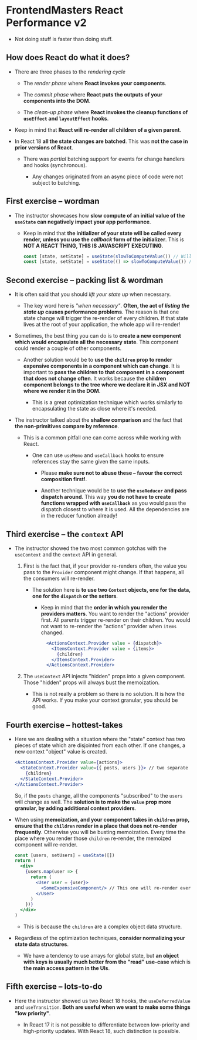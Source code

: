 # FrontendMasters React Performance v2

- Not doing stuff is faster than doing stuff.

## How does React do what it does?

- There are three phases to the _rendering cycle_

  - The _render phase_ where **React invokes your components**.

  - The _commit phase_ where **React puts the outputs of your components into the DOM**.

  - The _clean-up phase_ where **React invokes the cleanup functions of `useEffect` and `layoutEffect` hooks**.

- Keep in mind that **React will re-render all children of a given parent**.

- In React 18 **all the state changes are batched**. This was **not the case in prior versions of React**.

  - There was _partial_ batching support for events for change handlers and hooks (synchronous).

    - Any changes originated from an async piece of code were not subject to batching.

## First exercise – wordman

- The instructor showcases how **slow compute of an initial value of the `useState` can negatively impact your app performance**.

  - Keep in mind that **the initializer of your state will be called every render, unless you use the _callback_ form of the initializer**.
    This is **NOT A REACT THING, THIS IS JAVASCRIPT EXECUTING**.

    ```jsx
    const [state, setState] = useState(slowToComputeValue()) // Will cause performance issues when the component re-renders
    const [state, setState] = useState(() => slowToComputeValue()) // Only the initial render is slow
    ```

## Second exercise – packing list & wordman

- It is often said that you should _lift your state up_ when necessary.

  - The key word here is _"when necessary"_. **Often, the act of _listing the state up_ causes performance problems**. The reason is that one state change will trigger the re-render of every children. If that state lives at the root of your application, the whole app will re-render!

- Sometimes, the best thing you can do is to **create a new component which would encapsulate all the necessary state**. This component could render a couple of other components.

  - Another solution would be to **use the `children` prop to render expensive components in a component which can change**. It is important to **pass the children to that component in a component that does not change often**. It works because the **children component belongs to the tree where we declare it in JSX and NOT where we render it in the DOM**.

    - This is a great optimization technique which works similarly to encapsulating the state as close where it's needed.

- The instructor talked about the **shallow comparison** and the fact that **the non-primitives compare by reference**.

  - This is a common pitfall one can come across while working with React.

    - One can use `useMemo` and `useCallback` hooks to ensure references stay the same given the same inputs.

      - Please **make sure not to abuse these – favour the correct composition first!**.

      - Another technique would be to **use the `useReducer` and pass dispatch around**. This way **you do not have to create functions wrapped with `useCallback`** as you would pass the dispatch closest to where it is used. All the dependencies are in the reducer function already!

## Third exercise – the `context` API

- The instructor showed the two most common gotchas with the `useContext` and the `context` API in general.

  1. First is the fact that, if your provider re-renders often, the value you pass to the `Provider` component might change. If that happens, all the consumers will re-render.

      - The solution here is **to use two `Context` objects, one for the data, one for the `dispatch` or the setters**.

        - Keep in mind that the **order in which you render the providers matters**. You want to render the "actions" provider first.
          All parents trigger re-render on their children. You would not want to re-render the "actions" provider when `items` changed.

          ```jsx
            <ActionsContext.Provider value = {dispatch}>
              <ItemsContext.Provider value = {items}>
                {children}
              </ItemsContext.Provider>
            </ActionsContext.Provider>
          ```

  2. The `useContext` API injects "hidden" props into a given component. Those "hidden" props will always bust the memoization.

      - This is not really a problem so there is no solution. It is how the API works. If you make your context granular, you should be good.

## Fourth exercise – hottest-takes

- Here we are dealing with a situation where the "state" context has two pieces of state which are disjointed from each other. If one changes, a new context "object" value is created.

  ```jsx
  <ActionsContext.Provider value={actions}>
    <StateContext.Provider value={{ posts, users }}> // two separate `useReducer` calls
      {children}
    </StateContext.Provider>
  </ActionsContext.Provider>
  ```

    So, if the `posts` change, all the components "subscribed" to the `users` will change as well. The **solution is to make the `value` prop more granular, by adding additional context providers**.

- When using **memoization, and your component takes in `children` prop, ensure that the `children` render in a place that does not re-render frequently**. Otherwise you will be busting memoization. Every time the place where you render those `children` re-render, the memoized component will re-render.

    ```jsx
    const [users, setUsers] = useState([])
    return (
      <div>
        {users.map(user => {
          return (
            <User user = {user}>
              <SomeExpensiveComponent/> // This one will re-render every time the `users` change. If possible, rendering this component elsewhere (either inside User or at the parent level).
            </User>
          )
        })}
      </div>
    )
    ```

  - This is because the `children` are a complex object data structure.

- Regardless of the optimization techniques, **consider normalizing your state data structures**.

  - We have a tendency to use arrays for global state, but **an object with keys is usually much better from the "read" use-case** which is **the main access pattern in the UIs**.

## Fifth exercise – lots-to-do

- Here the instructor showed us two React 18 hooks, the `useDeferredValue` and `useTransition`. **Both are useful when we want to make some things "low priority"**.

  - In React 17 it is not possible to differentiate between low-priority and high-priority updates. With React 18, such distinction is possible.
